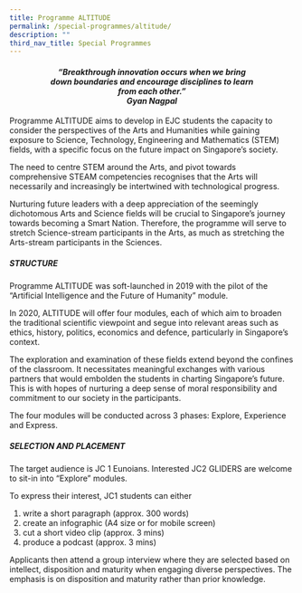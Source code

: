 ```yaml
---
title: Programme ALTITUDE
permalink: /special-programmes/altitude/
description: ""
third_nav_title: Special Programmes
---
```


<center><h4><em>“Breakthrough innovation occurs when we bring<br>down boundaries and encourage disciplines to learn<br>from each other.”  <br><b>Gyan Nagpal</b></em></h4></center>


Programme ALTITUDE aims to develop in EJC students the capacity to consider the perspectives of the Arts and Humanities while gaining exposure to Science, Technology, Engineering and Mathematics (STEM) fields, with a specific focus on the future impact on Singapore’s society.

The need to centre STEM around the Arts, and pivot towards comprehensive STEAM competencies recognises that the Arts will necessarily and increasingly be intertwined with technological progress.

Nurturing future leaders with a deep appreciation of the seemingly dichotomous Arts and Science fields will be crucial to Singapore’s journey towards becoming a Smart Nation. Therefore, the programme will serve to stretch Science-stream participants in the Arts, as much as stretching the Arts-stream participants in the Sciences.

##### STRUCTURE

Programme ALTITUDE was soft-launched in 2019 with the pilot of the “Artificial Intelligence and the Future of Humanity” module.

In 2020, ALTITUDE will offer four modules, each of which aim to broaden the traditional scientific viewpoint and segue into relevant areas such as ethics, history, politics, economics and defence, particularly in Singapore’s context.

The exploration and examination of these fields extend beyond the confines of the classroom. It necessitates meaningful exchanges with various partners that would embolden the students in charting Singapore’s future. This is with hopes of nurturing a deep sense of moral responsibility and commitment to our society in the participants.

The four modules will be conducted across 3 phases: Explore, Experience and Express.

##### SELECTION AND PLACEMENT

The target audience is JC 1 Eunoians. Interested JC2 GLIDERS are welcome to sit-in into “Explore” modules.

To express their interest, JC1 students can either  
1) write a short paragraph (approx. 300 words)  
2) create an infographic (A4 size or for mobile screen)  
3) cut a short video clip (approx. 3 mins)  
4) produce a podcast (approx. 3 mins)

Applicants then attend a group interview where they are selected based on intellect, disposition and maturity when engaging diverse perspectives. The emphasis is on disposition and maturity rather than prior knowledge.